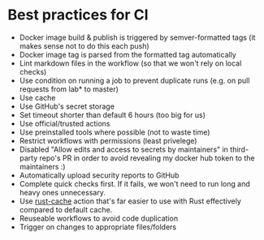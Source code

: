 # Best practices for CI

* Docker image build & publish is triggered by semver-formatted tags (it makes sense not to do this each push)
* Docker image tag is parsed from the formatted tag automatically
* Lint markdown files in the workflow (so that we won't rely on local checks)
* Use condition on running a job to prevent duplicate runs (e.g. on pull requests from lab* to master)
* Use cache
* Use GitHub's secret storage
* Set timeout shorter than default 6 hours (too big for us)
* Use official/trusted actions
* Use preinstalled tools where possible (not to waste time)
* Restrict workflows with permissions (least privelege)
* Disabled "Allow edits and access to secrets by maintainers" in third-party repo's PR in order to avoid revealing my docker hub token to the maintainers :)
* Automatically upload security reports to GitHub
* Complete quick checks first. If it fails, we won't need to run long and heavy ones unnecessary.
* Use [rust-cache](https://github.com/marketplace/actions/rust-cache) action that's far easier to use with Rust effectively compared to default cache.
* Reuseable workflows to avoid code duplication
* Trigger on changes to appropriate files/folders
